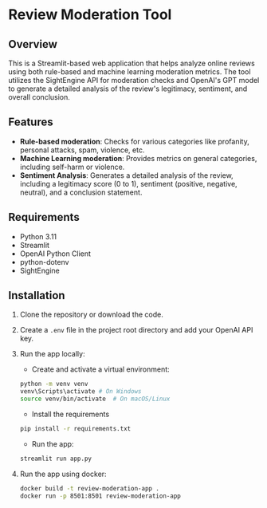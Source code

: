 # Review Moderation Tool

## Overview
This is a Streamlit-based web application that helps analyze online reviews using both rule-based and machine learning moderation metrics. The tool utilizes the SightEngine API for moderation checks and OpenAI's GPT model to generate a detailed analysis of the review's legitimacy, sentiment, and overall conclusion.

## Features
- **Rule-based moderation**: Checks for various categories like profanity, personal attacks, spam, violence, etc.
- **Machine Learning moderation**: Provides metrics on general categories, including self-harm or violence.
- **Sentiment Analysis**: Generates a detailed analysis of the review, including a legitimacy score (0 to 1), sentiment (positive, negative, neutral), and a conclusion statement.

## Requirements

- Python 3.11
- Streamlit
- OpenAI Python Client
- python-dotenv
- SightEngine

## Installation

1. Clone the repository or download the code.

2. Create a `.env` file in the project root directory and add your OpenAI API key.

3. Run the app locally:

    - Create and activate a virtual environment:

    ```bash
    python -m venv venv
    venv\Scripts\activate # On Windows
    source venv/bin/activate  # On macOS/Linux
    ```

    - Install the requirements

    ```bash
    pip install -r requirements.txt
    ```
    - Run the app:

    ```bash
    streamlit run app.py
    ```

4. Run the app using docker:

    ```bash
    docker build -t review-moderation-app .
    docker run -p 8501:8501 review-moderation-app
    ```
